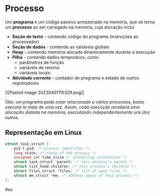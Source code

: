 
# Processo

Um **programa** é um código passivo armazenado na memória, que se torna um **processo** ao ser carregado na memória, cuja alocação inclui

- **Seção de texto** - contendo código do programa (instruções ao processador)
- **Seção de dados** - contendo as variáveis globais
- **Heap** - contendo memória alocada dinamicamente durante a execução
- **Pilha** - contendo dados temporários, como
	- parâmetros de função
	- variáveis de retorno
	- variáveis locais
- **Atividade corrente** - contador de programa e estado de outros registradores

![[Pasted image 20230401115329.png]]

*Obs: um programa pode estar relacionado a vários processos, basta executá-lo mais de uma vez. Assim, cada execução receberá uma alocação distinta na memória, executando independentemente uns dos outros.*

## Representação em Linux

```c
struct task_struct {
	pid t_pid; /* process identifier */
	long state; /* state of the process */
	unsigned int time_slice /* scheduling information */
	struct task_struct *parent; /* this process’s parent */
	struct list_head children; /* this process’s children */
	struct files_struct *files; /* list of open files */
	struct mm_struct *mm; /* address space of this process */
};
```

#so

